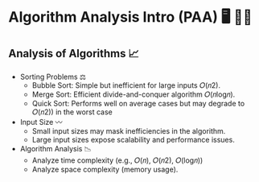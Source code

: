 # Algorithm Analysis Intro (PAA) 🖥️ 👨‍🔬

## Analysis of Algorithms 📈
   - Sorting Problems ⚖️
     - Bubble Sort: Simple but inefficient for large inputs 𝑂(𝑛2).
     - Merge Sort: Efficient divide-and-conquer algorithm 𝑂(𝑛log𝑛).
     - Quick Sort: Performs well on average cases but may degrade to 𝑂(𝑛2)) in the worst case
   - Input Size 〰️
     - Small input sizes may mask inefficiencies in the algorithm.
     - Large input sizes expose scalability and performance issues.
   - Algorithm Analysis 📉
     - Analyze time complexity (e.g., 𝑂(𝑛), 𝑂(𝑛2), 𝑂(log𝑛))
     - Analyze space complexity (memory usage).
